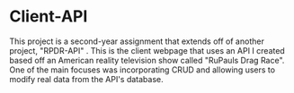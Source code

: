 # Client-API
This project is a second-year assignment that extends off of another project, "RPDR-API" . This is the client webpage that uses an API I created based off an American reality television show called "RuPauls Drag Race".  One of the main focuses was incorporating CRUD and allowing users to modify real data from the API's database.

